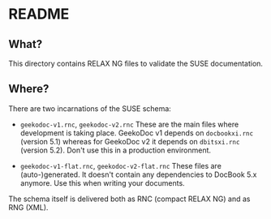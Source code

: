 # README


## What?
This directory contains RELAX NG files to validate the SUSE
documentation.


## Where?

There are two incarnations of the SUSE schema:

* `geekodoc-v1.rnc`, `geekodoc-v2.rnc`
   These are the main files where development is taking place. 
   GeekoDoc v1 depends on `docbookxi.rnc` (version 5.1) whereas for
   GeekoDoc v2 it depends on `dbitsxi.rnc` (version 5.2).
   Don't use this in a production environment.

* `geekodoc-v1-flat.rnc`, `geekodoc-v2-flat.rnc`
   These files are (auto-)generated. It doesn't contain any dependencies
   to DocBook 5.x anymore.
   Use this when writing your documents.

The schema itself is delivered both as RNC (compact RELAX NG) and as RNG
(XML).

